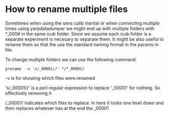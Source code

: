 # How to rename multiple files
Sometimes when using the sens calib inertial or when connecting multiple times using yarpdatadumper we might end up with multiple folders with *_000# in the same icub folder.
Since we assume each icub folder is a separate experiment is necesary to separate them.
It might be also useful to rename them so that the use the standard naming format in the params.m file.

To change multiple folders we can use the following command.

`prename  -v 's/_00001//' */*_00001/`


-v is for showing which files were renamed

's/_00001//' is a perl regular expression to replace '_00001' for nothing. So effectively removing it 

*/*_00001/ indicates which files to replace. In here it looks one level down and then replaces whatever has at the end the _00001
